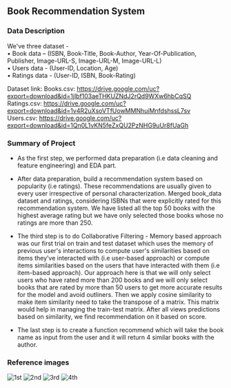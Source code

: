 ## Book Recommendation System

### Data Description   
We've three dataset -  
• Book data – (ISBN, Book-Title, Book-Author, Year-Of-Publication, Publisher, Image-URL-S, Image-URL-M, Image-URL-L)  
• Users data - (User-ID, Location, Age)  
• Ratings data - (User-ID, ISBN, Book-Rating)   

Dataset link:
Books.csv: https://drive.google.com/uc?export=download&id=1jlbf103aeTHKUZNdJ2rQd9WXw6hbCqSQ <br>
Ratings.csv: https://drive.google.com/uc?export=download&id=1v4R2uXsoVTfUowMMNhuiMnfdshssL7sv<br>
Users.csv: https://drive.google.com/uc?export=download&id=1Qn0L1vKN5feZxQU2PzNHG9uUr8fUaGh<br>

### Summary of Project

- As the first step, we performed data preparation (i.e data cleaning and feature engineering) and EDA part.   

- After data preparation, build a recommendation system based on popularity (i.e ratings). These recommendations are usually given to every user irrespective of personal characterization. Merged book_data dataset and ratings, considering ISBNs that were explicitly rated for this recommendation system. We have listed all the top 50 books with the highest average rating but we have only selected those books whose no ratings are more than 250.

- The third step is to do Collaborative Filtering - Memory based approach was our first trial on train and test dataset which uses the memory of previous user's interactions to compute user's similarities based on items they’ve interacted with (i.e user-based approach) or compute items similarities based on the users that have interacted with them (i.e item-based approach). Our approach here is that we will only select users who have rated more than 200 books and we will only select books that are rated by more than 50 users to get more accurate results for the model and avoid outliners. Then we apply cosine similarity to make item similarity need to take the transpose of a matrix. This matrix would help in managing the train-test matrix. After all views predictions based on similarity, we find recommendation on it based on score. 

- The last step is to create a function recommend which will take the book name as input from the user and it will return 4 similar books with the author.

### Reference images  
![1st](https://github.com/user-attachments/assets/0d35f734-b630-4f8d-949e-4740b0a3da6c)
![2nd](https://github.com/user-attachments/assets/bc0a5880-cfdf-40e3-bf52-8f3c4593344d)
![3rd](https://github.com/user-attachments/assets/bf917af8-3321-4179-b64e-97385ff22d47)
![4th](https://github.com/user-attachments/assets/ee4a730f-30b9-47e4-8b15-7b44dcb54624)
